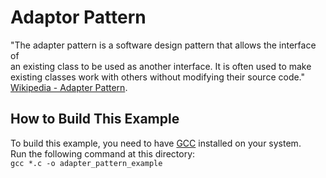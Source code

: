 # Adaptor Pattern
"The adapter pattern is a software design pattern that allows the interface of  
an existing class to be used as another interface. It is often used to make 
existing classes work with others without modifying their source code."
[Wikipedia - Adapter Pattern](https://en.wikipedia.org/wiki/Adapter_pattern).

## How to Build This Example
To build this example, you need to have [GCC](https://gcc.gnu.org/) installed on your system.  
Run the following command at this directory:  
`gcc *.c -o adapter_pattern_example`
